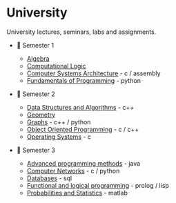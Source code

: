 # University

University lectures, seminars, labs and assignments.
 
* :closed_book: Semester 1
    * [Algebra](Semester-1/Algebra)
    * [Computational Logic](Semester-1/Computational%20Logic/)
    * [Computer Systems Architecture](Semester-1/Computer%20Systems%20Architecture/) - c / assembly
    * [Fundamentals of Programming](Semester-1/Fundamentals%20of%20Programming/) - python
     
        

* :green_book: Semester 2
    * [Data Structures and Algorithms](Semester-2/Data%20Structures%20and%20Algorithms/) - c++
    * [Geometry](Semester-2/Geometry/)
    * [Graphs](Semester-2/Graphs/) - c++ / python
    * [Object Oriented Programming](Semester-2/Object-Oriented-Programming/) - c / c++
    * [Operating Systems](Semester-2/Operating%20Systems/) - c
     
        

* :blue_book: Semester 3
    * [Advanced programming methods](Semester-3/Advanced%20programming%20methods/) - java
    * [Computer Networks](Semester-3/Computer%20Networks) - c / python
    * [Databases](Semester-3/Databases) - sql
    * [Functional and logical programming](Semester-3/Functional%20and%20logical%20programming) - prolog / lisp
    * [Probabilities and Statistics](Semester-3/Probabilities%20and%20Statistics) - matlab